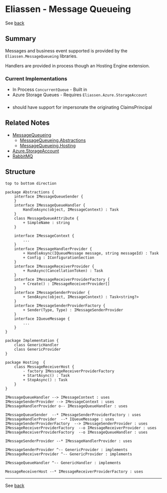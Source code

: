 # Eliassen - Message Queueing

See [back](MajorFunctionality.md)

## Summary

Messages and business event supported is provided by the `Eliassen.MessageQueueing` libraries.  

Handlers are provided in process though an Hosting Engine extension.

### Current Implementations

* In Process `ConcurrentQueue` - Built in
* Azure Storage Queues - Requires `Eliassen.Azure.StorageAccount`

### 

* should have support for impersonate the originating ClaimsPrincipal

## Related Notes

* [MessageQueueing](../Libraries/Eliassen.MessageQueueing.md)
  * [MessageQueueing.Abstractions](../Libraries/Eliassen.MessageQueueing.Abstractions.md)
  * [MessageQueueing.Hosting](../Libraries/Eliassen.MessageQueueing.Hosting.md)
* [Azure.StorageAccount](../Libraries/Eliassen.Azure.StorageAccount.md)
* [RabbitMQ](../Libraries/Eliassen.RabbitMQ.md)

## Structure

```plantuml
top to bottom direction 

package Abstractions {
    interface IMessageQueueSender {
    }
    interface IMessageQueueHandler {
        HandleAsync(object, IMessageContext) : Task
    }
    class MessageQueueAttribute {
        + SimpleName : string 
    }

    interface IMessageContext {
        ...
    }
    interface IMessageHandlerProvider {
        + HandleAsync(IQueueMessage message, string messageId) : Task
        + Config : IConfigurationSection
    }
    interface IMessageReceiverProvider {
        + RunAsync(CancellationToken) : Task
    }
    interface IMessageReceiverProviderFactory {
        + Create() : IMessageReceiverProvider[]
    }
    interface IMessageSenderProvider {
        + SendAsync(object, IMessageContext) : Task<string?>
    }
    interface IMessageSenderProviderFactory {
        + Sender(Type, Type) : IMessageSenderProvider
    }
    interface IQueueMessage {
        ...
    }
}

package Implementation {
    class GenericHandler 
    class GenericProvider
}

package Hosting  {
    class MessageReceiverHost {
        - factory IMessageReceiverProviderFactory
        + StartAsync() : Task
        + StopAsync() : Task
    }
}

IMessageQueueHandler --> IMessageContext : uses
IMessageSenderProvider --> IMessageContext : uses
IMessageHandlerProvider o-- IMessageQueueHandler : uses

IMessageQueueSender  --* IMessageSenderProviderFactory : uses
IMessageHandlerProvider  --* IQueueMessage : uses
IMessageSenderProviderFactory  --> IMessageSenderProvider : uses
IMessageReceiverProviderFactory  --o IMessageReceiverProvider : uses
IMessageReceiverProviderFactory  --o IMessageQueueHandler : uses

IMessageSenderProvider --* IMessageHandlerProvider : uses

IMessageSenderProvider ^-- GenericProvider : implements 
IMessageReceiverProvider ^-- GenericProvider : implements 

IMessageQueueHandler ^-- GenericHandler : implements

MessageReceiverHost --* IMessageReceiverProviderFactory : uses

```

---

See [back](MajorFunctionality.md)
